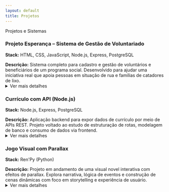 ```yaml
---
layout: default
title: Projetos
---
```


<div class="section-header">Projetos e Sistemas</div>

<div class="experiencia-container">

  <!-- Projeto Esperança -->
  <div class="experiencia-card">
    <div class="experiencia-titulo">
      <h3>Projeto Esperança – Sistema de Gestão de Voluntariado</h3>
      <p><strong>Stack:</strong> HTML, CSS, JavaScript, Node.js, Express, PostgreSQL</p>
    </div>
    <div class="experiencia-conteudo">
      <strong>Descrição:</strong> Sistema completo para cadastro e gestão de voluntários e beneficiários de um programa social. Desenvolvido para ajudar uma iniciativa real que apoia pessoas em situação de rua e famílias de catadores de lixo.
      <details>
        <summary class="ver-mais">Ver mais detalhes</summary>
        <h4>Funcionalidades</h4>
        <ul>
          <li>🧍 <strong>Cadastro de Pessoas, Famílias, Visitas, Doações, Voluntários, Presenças e Atividades:</strong> Registre todos os dados relevantes de forma organizada e interligada, com preenchimento automático e integração entre módulos.</li>
          <li>📋 <strong>Perfis Detalhados:</strong> Histórico completo por pessoa: visitas, doações, presenças e atividades.</li>
          <li>📂 <strong>Exportação para Excel:</strong> Exporta tabelas com filtros aplicados e colunas visíveis.</li>
          <li>🔎 <strong>Busca Inteligente:</strong> Campos com sugestão automática e preenchimento dinâmico de endereço.</li>
          <li>🌓 <strong>Modo Claro/Escuro + Acessibilidade:</strong> Suporte a contraste e botão para aumentar a fonte.</li>
        </ul>
        <h4>Tecnologias Utilizadas</h4>
        <ul>
          <li>🔙 <strong>Backend:</strong> Python, Flask, SQLite, Jinja2.</li>
          <li>🔝 <strong>Frontend:</strong> HTML, CSS, JavaScript, com foco em usabilidade e acessibilidade.</li>
        </ul>
        <h4>Organização e Distribuição</h4>
        <ul>
          <li>🗃️ <strong>Modularização:</strong> Blueprints por funcionalidade (pessoa, visita, doação, etc.).</li>
          <li>📦 <strong>Distribuição Offline:</strong> Executável para Windows com banco e fotos salvos localmente e backups automáticos.</li>
        </ul>
        <h4>Imagens</h4>
        <div class="projeto-imagens">
          <img src="/assets/img/pd2.png" alt="Cadastro de Pessoas" onclick="expandirImagem(this)">
          <img src="/assets/img/pd3.png" alt="Cadastro de Famílias" onclick="expandirImagem(this)">
          <img src="/assets/img/pd4.png" alt="Lista" onclick="expandirImagem(this)">
          <img src="/assets/img/pd5.png" alt="Visitas Domiciliares" onclick="expandirImagem(this)">
          <img src="/assets/img/pd6.png" alt="Doações" onclick="expandirImagem(this)">
        </div>
        <p style="margin-top: 16px;">
          👉 <a href="https://github.com/Marcelo0070/ProjetoDignidade" target="_blank" rel="noopener noreferrer"><strong>Acesse o projeto completo aqui</strong></a>
        </p>
      </details>
    </div>
  </div>

  <!-- Currículo com API -->
  <div class="experiencia-card">
    <div class="experiencia-titulo">
      <h3>Currículo com API (Node.js)</h3>
      <p><strong>Stack:</strong> Node.js, Express, PostgreSQL</p>
    </div>
    <div class="experiencia-conteudo">
      <strong>Descrição:</strong> Aplicação backend para expor dados de currículo por meio de APIs REST. Projeto voltado ao estudo de estruturação de rotas, modelagem de banco e consumo de dados via frontend.
      <details>
        <summary class="ver-mais">Ver mais detalhes</summary>
        <h4>Funcionalidades</h4>
      <ul>
        <li>🧾 <strong>CRUD de Experiências:</strong> Adicione, edite e exclua experiências diretamente no card, com atualização em tempo real.</li>
        <li>📆 <strong>Seletores personalizados de Mês e Ano:</strong> Interface intuitiva para inserir datas com autocomplete e rolagem inteligente.</li>
        <li>💾 <strong>Salvamento Temporário:</strong> Armazena dados no localStorage enquanto o usuário preenche o formulário.</li>
        <li>🌓 <strong>Modo Claro/Escuro:</strong> Interface adaptável com preferências salvas no navegador.</li>
        <li>🖨️ <strong>Exportação para PDF:</strong> Geração de currículo em PDF a partir dos dados preenchidos.</li>
      </ul>
      <h4>Tecnologias Utilizadas</h4>
      <ul>
        <li>🔙 <strong>Backend:</strong> Node.js, Express, PostgreSQL, Knex.</li>
        <li>🔝 <strong>Frontend:</strong> React (Vite), CSS modularizado, localStorage, fetch API.</li>
      </ul>
      <h4>Organização e Modularidade</h4>
      <ul>
        <li>📁 <strong>Separação por camadas:</strong> Controllers, Models, Routes e Services organizados de forma clara e reutilizável.</li>
        <li>💡 <strong>Boas práticas de UX:</strong> Feedback visual nos campos, inputs inteligentes e layout responsivo.</li>
      </ul>
      <h4>Imagens</h4>
      <!-- <div class="projeto-imagens">
        <img src="/assets/img/curriculo1.png" alt="Editor de Experiências" onclick="expandirImagem(this)">
        <img src="/assets/img/curriculo2.png" alt="Currículo com Modo Escuro" onclick="expandirImagem(this)">
        <img src="/assets/img/curriculo3.png" alt="Exportação para PDF" onclick="expandirImagem(this)">
      </div> -->
      <p style="margin-top: 16px;">
        👉 <a href="https://github.com/Marcelo0070/criador_curriculo" target="_blank" rel="noopener noreferrer"><strong>Acesse o repositório do projeto</strong></a>
      </p>
      </details>
    </div>
  </div>

  <!-- Jogo Visual -->
  <div class="experiencia-card">
    <div class="experiencia-titulo">
      <h3>Jogo Visual com Parallax</h3>
      <p><strong>Stack:</strong> Ren'Py (Python)</p>
    </div>
    <div class="experiencia-conteudo">
      <strong>Descrição:</strong> Projeto em andamento de uma visual novel interativa com efeitos de parallax. Explora narrativa, lógica de eventos e construção de cenas dinâmicas com foco em storytelling e experiência de usuário.
      <details>
        <summary class="ver-mais">Ver mais detalhes</summary>
          <h4>Funcionalidades e Destaques</h4>
        <ul>
          <li>🎭 <strong>Roteiro Interativo:</strong> Diálogos com múltiplas escolhas, narrativa com loops, eventos condicionais e evolução de relacionamento entre personagens.</li>
          <li>🌌 <strong>Parallax Dinâmico:</strong> Movimento das camadas de fundo em resposta ao mouse para maior imersão.</li>
          <li>🖼️ <strong>Visual Personalizado:</strong> Imagens desenhadas sob medida, com sobreposição de camadas e transparência para simular profundidade e atmosfera.</li>
          <li>🔄 <strong>Sistema de Variáveis e Flags:</strong> Ações do jogador afetam diálogos futuros, desbloqueiam cenas ou alteram comportamentos dos personagens.</li>
          <li>🖱️ <strong>Cursor Customizado:</strong> Interface com elementos visuais adaptados ao clima do jogo.</li>
        </ul>
        <h4>Objetivo do Projeto</h4>
        <p>
          Explorar storytelling emocional com estética sombria e imersiva, integrando arte, roteiro e programação. O projeto visa desenvolver uma experiência envolvente e reflexiva sobre laços afetivos, identidade e medo.
        </p>
        <h4>Imagens</h4>
        <div class="projeto-imagens">
          <img src="/assets/img/ani1.gif" alt="Cena da Cabana" onclick="expandirImagem(this)">
          <img src="/assets/img/ani2.gif" alt="Personagem Mãe com Lenço" onclick="expandirImagem(this)">
          <img src="/assets/img/ani3.png" alt="Efeito Parallax" onclick="expandirImagem(this)">
        </div>
        <p style="margin-top: 16px;">
          👉 <a href="https://github.com/Marcelo0070/jogo_visual_base" target="_blank" rel="noopener noreferrer"><strong>Acompanhe o desenvolvimento no GitHub</strong></a>
        </p>
      </details>
    </div>
  </div>

</div>

<!-- Modal para Imagem Expandida -->
<div id="imagem-modal" onclick="fecharImagem()">
  <img id="imagem-ampliada" src="" alt="">
</div>

<script>
  function expandirImagem(img) {
    const modal = document.getElementById("imagem-modal");
    const ampliada = document.getElementById("imagem-ampliada");
    ampliada.src = img.src;
    modal.style.display = "flex";
  }

  function fecharImagem() {
    document.getElementById("imagem-modal").style.display = "none";
  }
</script>
